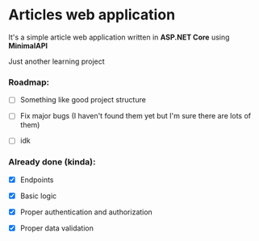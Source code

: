 # Articles web application

It's a simple article web application written in **ASP.NET Core** using **MinimalAPI** 

Just another learning project

### Roadmap:

- [ ] Something like good project structure

- [ ] Fix major bugs (I haven't found them yet but I'm sure there are lots of them)

- [ ] idk

### Already done (kinda):

- [x] Endpoints

- [x] Basic logic

- [x] Proper authentication and authorization

- [x] Proper data validation
